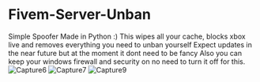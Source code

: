 # Fivem-Server-Unban
Simple Spoofer Made in Python :) This wipes all your cache, blocks xbox live and removes everything you need to unban yourself
Expect updates in the near future but at the moment it dont need to be fancy
Also you can keep your windows firewall and security on no need to turn it off for this.
![Capture6](https://user-images.githubusercontent.com/116701630/198008426-7554b62d-4a48-4b52-b1d5-f9df9dc87098.PNG)
![Capture7](https://user-images.githubusercontent.com/116701630/198008624-afdac408-90d5-4adf-875a-32ea19bd2d1e.PNG)
![Capture9](https://user-images.githubusercontent.com/116701630/198008820-62554607-3c06-4966-80cc-f38444b6fa97.PNG)
